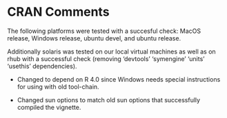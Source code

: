 # CRAN Comments

The following platforms were tested with a succesful check: MacOS release, Windows
  release, ubuntu devel, and ubuntu release.

Additionally solaris was tested on our local virtual machines as well
as on rhub with a successful check (removing ‘devtools’ ‘symengine’ ‘units’ ‘usethis’ dependencies).

* Changed to depend on R 4.0 since Windows needs special instructions for using with old tool-chain.

* Changed sun options to match old sun options that successfully compiled the vignette.

